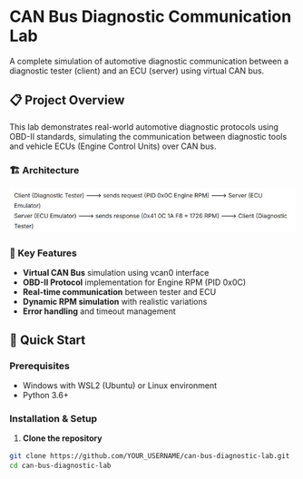 # CAN Bus Diagnostic Communication Lab

A complete simulation of automotive diagnostic communication between a diagnostic tester (client) and an ECU (server) using virtual CAN bus.

## 📋 Project Overview

This lab demonstrates real-world automotive diagnostic protocols using OBD-II standards, simulating the communication between diagnostic tools and vehicle ECUs (Engine Control Units) over CAN bus.

### 🏗️ Architecture

![image alt](https://github.com/elleuchnesrine/can-bus-diagnostic-lab/blob/2ebe24d74c703f9cc330ba4c43ef060add50b734/architecture.JPG)

### 🎯 Key Features
- **Virtual CAN Bus** simulation using vcan0 interface
- **OBD-II Protocol** implementation for Engine RPM (PID 0x0C)
- **Real-time communication** between tester and ECU
- **Dynamic RPM simulation** with realistic variations
- **Error handling** and timeout management

## 🚀 Quick Start

### Prerequisites
- Windows with WSL2 (Ubuntu) or Linux environment
- Python 3.6+

### Installation & Setup

1. **Clone the repository**
```bash
git clone https://github.com/YOUR_USERNAME/can-bus-diagnostic-lab.git
cd can-bus-diagnostic-lab
